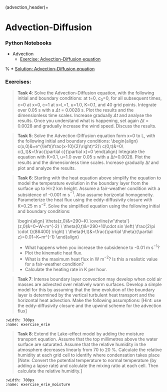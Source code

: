(advection_header)=
# Advection-Diffusion 

### Python Notebooks
* Advection
  * [Exercise: Advection-Diffusion equation](advection:exercises)

%  * [Solution: Advection-Diffusion equation](advection:solution)

### Exercises:

>**Task 4**: Solve the Advection-Diffusion equation, with the following initial
>and boundary conditions: at t=0, $c_0$=0, for all subsequent times, c=0 at
>x=0, c=1 at x=L=1, u=1.0, K=0.1, and 40 grid points.  Integrate over 0.05 s
>with a $\Delta t$ = 0.0028 s. Plot the results and the dimensionless time
>scales. Increase gradually $\Delta t$ and analyse the results. Once you
>understand what is happening, set again $\Delta t$ = 0.0028 and gradually
>increase the wind speed. Discuss the results.

>**Task 5**: Solve the Advection-Diffusion equation form x=0 to L, with the
>following initial and boundary conditions:
>\begin{align}
c(x,0)&=e^{\left(\frac{x-10}{2}\right)^2}\\
c(0,t)&=0\\
c(L,t)&=\frac{\partial c}{\partial x}=0
\end{align}
> Integrate the equation with K=0.1, u=1.0 over 0.05 s with a Δ𝑡=0.0028. Plot
> the results and the dimensionless time scales. Increase gradually Δ𝑡 and plot
> and analyze the results.

>**Task 6**: Starting with the heat equation above simplify the equation to
>model the temperature evolution in the boundary layer from the surface up to
>H=2 km height. Assume a fair-weather condition with a subsidence of -0.001 m
>s$^{-1}$. Also assume horizontal homogeneity. Parameterize the heat flux using the
>eddy-diffusivity closure with K=0.25 m s$^{-2}$. Solve the simplified equation
>using the following initial and boundary conditions: 
>
>\begin{align}
\theta(z,0)&=290~K\\
\overline{w'\theta'}(z,0)&=0~W~m^{-2} \\
\theta(0,t)&=290+10\cdot sin \left( \frac{2\pi \cdot t}{86400} \right) \\
\theta(H,t)&=\frac{\partial \theta}{\partial z}=0.01~K~m^{-1}
\end{align}
>
> - What happens when you increase the subsidence to -0.01 m s$^{-1}$?
> - Plot the kinematic heat flux.
> - What is the maximum heat flux in W m$^{-2}$? Is this a realistic value for a fair-weather condition?
> - Calculate the heating rate in K per hour.


>**Task 7**: Intense boundary layer convection may develop when cold air masses
>are advected over relatively warm surfaces. Develop a simple model for this by
>assuming that the time evolution of the boundary layer is determined by the
>vertical turbulent heat transport and the horizontal heat advection. Make the
>following assumptions: [Hint: use the eddy-diffusivity closure and the upwind
>scheme for the advection flux]
```{figure} ./pics/lake_erie_exercise.png
:width: 700px
:name: exercise_erie
```

>**Task 8**: Extend the Lake-effect model by adding the moisture transport
>equation. Assume that the top millimetres above the water surface are
>saturated. Assume that the relative humidity in the atmosphere decreases
>linearly from 70 to 20 %. Calculate the relative humidity at each grid cell to
>identify where condensation takes place [Note: Convert the potential
>temperature to normal temperature (by adding a lapse rate) and calculate the
>mixing ratio at each cell. Then calculate the relative humidity.] 
```{figure} ./pics/lake_erie_exercise_moisture.png
:width: 700px
:name: exercise_erie_moisture
```
